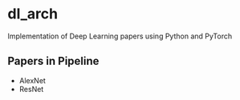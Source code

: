 # dl_arch
Implementation of Deep Learning papers using Python and PyTorch

## Papers in Pipeline
- AlexNet
- ResNet
